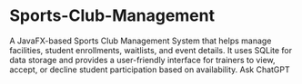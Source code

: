 # Sports-Club-Management
A JavaFX-based Sports Club Management System that helps manage facilities, student enrollments, waitlists, and event details. It uses SQLite for data storage and provides a user-friendly interface for trainers to view, accept, or decline student participation based on availability.          Ask ChatGPT
